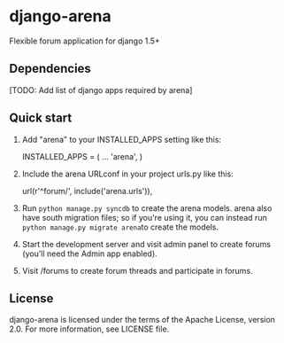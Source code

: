 # django-arena

Flexible forum application for django 1.5+

## Dependencies

[TODO: Add list of django apps required by arena]

## Quick start

1. Add "arena" to your INSTALLED_APPS setting like this:

    INSTALLED_APPS = (
        ...
        'arena',
    )

2. Include the arena URLconf in your project urls.py like this:

    url(r'^forum/', include('arena.urls')),

3. Run `python manage.py syncdb` to create the arena models. arena also have
   south migration files; so if you're using it, you can instead run
   `python manage.py migrate arena`to create the models.

4. Start the development server and visit admin panel to create forums (you'll
   need the Admin app enabled).

5. Visit /forums to create forum threads and participate in forums.

## License

django-arena is licensed under the terms of the Apache License, version 2.0.
For more information, see LICENSE file.